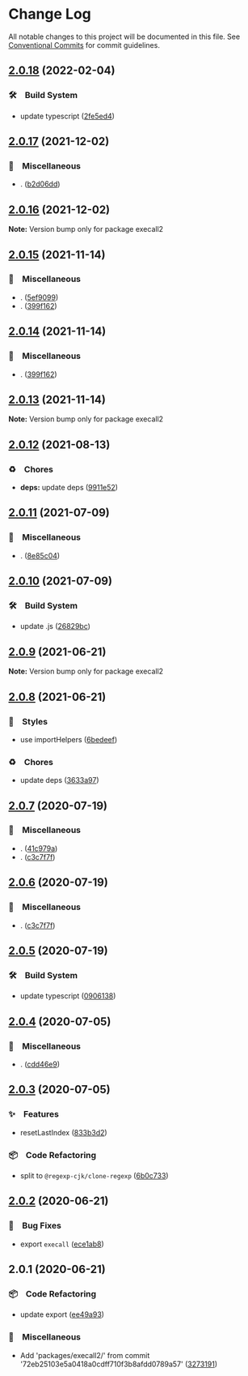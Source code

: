 # Change Log

All notable changes to this project will be documented in this file.
See [Conventional Commits](https://conventionalcommits.org) for commit guidelines.

## [2.0.18](https://github.com/bluelovers/ws-regexp/compare/execall2@2.0.17...execall2@2.0.18) (2022-02-04)


### 🛠　Build System

* update typescript ([2fe5ed4](https://github.com/bluelovers/ws-regexp/commit/2fe5ed4bc31717187d91d13d0b64ae797a72731f))





## [2.0.17](https://github.com/bluelovers/ws-regexp/compare/execall2@2.0.16...execall2@2.0.17) (2021-12-02)


### 🔖　Miscellaneous

* . ([b2d06dd](https://github.com/bluelovers/ws-regexp/commit/b2d06dd89e9d2656db76b51c93348f92c3b5eaf5))





## [2.0.16](https://github.com/bluelovers/ws-regexp/compare/execall2@2.0.15...execall2@2.0.16) (2021-12-02)

**Note:** Version bump only for package execall2





## [2.0.15](https://github.com/bluelovers/ws-regexp/compare/execall2@2.0.12...execall2@2.0.15) (2021-11-14)


### 🔖　Miscellaneous

* . ([5ef9099](https://github.com/bluelovers/ws-regexp/commit/5ef909929c3ff70488308ef59f1cc4f933fed9ab))
* . ([399f162](https://github.com/bluelovers/ws-regexp/commit/399f162173a9c78e66629d44e08473e750f99cd0))





## [2.0.14](https://github.com/bluelovers/ws-regexp/compare/execall2@2.0.12...execall2@2.0.14) (2021-11-14)


### 🔖　Miscellaneous

* . ([399f162](https://github.com/bluelovers/ws-regexp/commit/399f162173a9c78e66629d44e08473e750f99cd0))





## [2.0.13](https://github.com/bluelovers/ws-regexp/compare/execall2@2.0.12...execall2@2.0.13) (2021-11-14)

**Note:** Version bump only for package execall2





## [2.0.12](https://github.com/bluelovers/ws-regexp/compare/execall2@2.0.11...execall2@2.0.12) (2021-08-13)


### ♻️　Chores

* **deps:** update deps ([9911e52](https://github.com/bluelovers/ws-regexp/commit/9911e52d7b63a7292ae15139cccf1737944a870e))





## [2.0.11](https://github.com/bluelovers/ws-regexp/compare/execall2@2.0.10...execall2@2.0.11) (2021-07-09)


### 🔖　Miscellaneous

* . ([8e85c04](https://github.com/bluelovers/ws-regexp/commit/8e85c04a9cb7622ef865a383107dbc9ec2f512b4))





## [2.0.10](https://github.com/bluelovers/ws-regexp/compare/execall2@2.0.9...execall2@2.0.10) (2021-07-09)


### 🛠　Build System

* update .js ([26829bc](https://github.com/bluelovers/ws-regexp/commit/26829bcd9557c28497ac40f4b5c7648593ebaca4))





## [2.0.9](https://github.com/bluelovers/ws-regexp/compare/execall2@2.0.8...execall2@2.0.9) (2021-06-21)

**Note:** Version bump only for package execall2





## [2.0.8](https://github.com/bluelovers/ws-regexp/compare/execall2@2.0.7...execall2@2.0.8) (2021-06-21)


### 💎　Styles

* use importHelpers ([6bedeef](https://github.com/bluelovers/ws-regexp/commit/6bedeefcb325c049cbdfaf3ba3fc3afa7140893d))


### ♻️　Chores

* update deps ([3633a97](https://github.com/bluelovers/ws-regexp/commit/3633a97e8014049c163d860dc07d3a5e0d02416f))





## [2.0.7](https://github.com/bluelovers/ws-regexp/compare/execall2@2.0.5...execall2@2.0.7) (2020-07-19)


### 🔖　Miscellaneous

* . ([41c979a](https://github.com/bluelovers/ws-regexp/commit/41c979a207c1ed6616d3d60eb418bbf6ac01e1bd))
* . ([c3c7f7f](https://github.com/bluelovers/ws-regexp/commit/c3c7f7fc30adc9cd3fc116cc5cf11a0cc0911e16))





## [2.0.6](https://github.com/bluelovers/ws-regexp/compare/execall2@2.0.5...execall2@2.0.6) (2020-07-19)


### 🔖　Miscellaneous

* . ([c3c7f7f](https://github.com/bluelovers/ws-regexp/commit/c3c7f7fc30adc9cd3fc116cc5cf11a0cc0911e16))





## [2.0.5](https://github.com/bluelovers/ws-regexp/compare/execall2@2.0.4...execall2@2.0.5) (2020-07-19)


### 🛠　Build System

* update typescript ([0906138](https://github.com/bluelovers/ws-regexp/commit/09061382af8b98173cadd92adf736d744c74575d))





## [2.0.4](https://github.com/bluelovers/ws-regexp/compare/execall2@2.0.3...execall2@2.0.4) (2020-07-05)


### 🔖　Miscellaneous

* . ([cdd46e9](https://github.com/bluelovers/ws-regexp/commit/cdd46e9c06c49e19a6912962aef6be1716056cc0))





## [2.0.3](https://github.com/bluelovers/ws-regexp/compare/execall2@2.0.2...execall2@2.0.3) (2020-07-05)


### ✨　Features

* resetLastIndex ([833b3d2](https://github.com/bluelovers/ws-regexp/commit/833b3d2f1af06b876c9633bceee9a3e18280ae32))


### 📦　Code Refactoring

* split to `@regexp-cjk/clone-regexp` ([6b0c733](https://github.com/bluelovers/ws-regexp/commit/6b0c7331abda06c0d2fd43339c071facc3a0361e))





## [2.0.2](https://github.com/bluelovers/ws-regexp/compare/execall2@2.0.1...execall2@2.0.2) (2020-06-21)


### 🐛　Bug Fixes

* export `execall` ([ece1ab8](https://github.com/bluelovers/ws-regexp/commit/ece1ab8339c5e26b26f008478ed1fe2b4c51d0a5))





## 2.0.1 (2020-06-21)


### 📦　Code Refactoring

* update export ([ee49a93](https://github.com/bluelovers/ws-regexp/commit/ee49a93e30d50d0a4e9cbc26593f99e4678447db))


### 🔖　Miscellaneous

* Add 'packages/execall2/' from commit '72eb25103e5a0418a0cdff710f3b8afdd0789a57' ([3273191](https://github.com/bluelovers/ws-regexp/commit/32731915f40072e0d2373002b096307dee41d4be))
